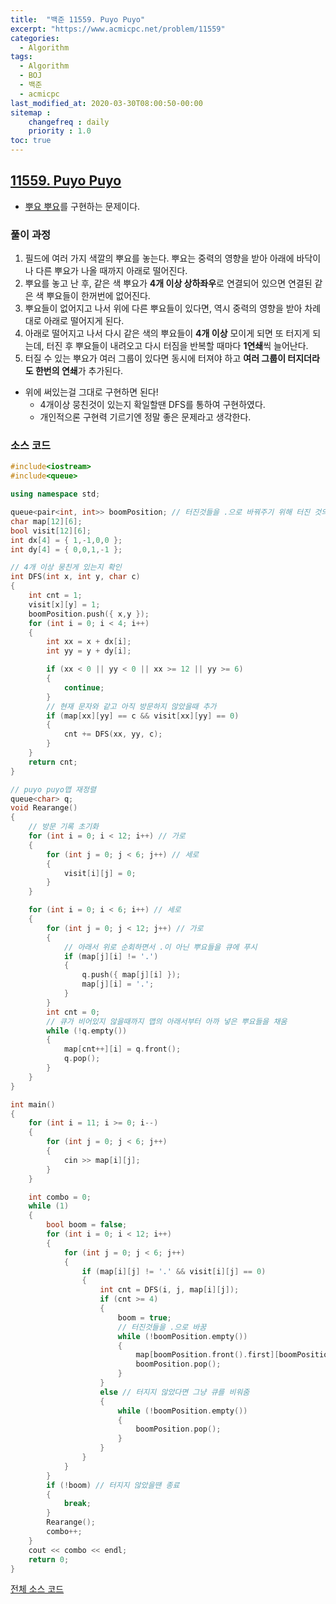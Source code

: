 ```yaml
---
title:  "백준 11559. Puyo Puyo"
excerpt: "https://www.acmicpc.net/problem/11559"
categories:
  - Algorithm
tags:
  - Algorithm
  - BOJ
  - 백준
  - acmicpc
last_modified_at: 2020-03-30T08:00:50-00:00
sitemap :
    changefreq : daily
    priority : 1.0
toc: true
---
```


## [11559. Puyo Puyo](https://www.acmicpc.net/problem/11559)
- [뿌요 뿌요](https://ko.wikipedia.org/wiki/%EB%BF%8C%EC%9A%94%EB%BF%8C%EC%9A%94)를 구현하는 문제이다.

### 풀이 과정
1. 필드에 여러 가지 색깔의 뿌요를 놓는다. 뿌요는 중력의 영향을 받아 아래에 바닥이나 다른 뿌요가 나올 때까지 아래로 떨어진다.
2. 뿌요를 놓고 난 후, 같은 색 뿌요가 **4개 이상 상하좌우**로 연결되어 있으면 연결된 같은 색 뿌요들이 한꺼번에 없어진다.
3. 뿌요들이 없어지고 나서 위에 다른 뿌요들이 있다면, 역시 중력의 영향을 받아 차례대로 아래로 떨어지게 된다.
4. 아래로 떨어지고 나서 다시 같은 색의 뿌요들이 **4개 이상** 모이게 되면 또 터지게 되는데, 터진 후 뿌요들이 내려오고 다시 터짐을 반복할 때마다 **1연쇄**씩 늘어난다.
5. 터질 수 있는 뿌요가 여러 그룹이 있다면 동시에 터져야 하고 **여러 그룹이 터지더라도 한번의 연쇄**가 추가된다.

- 위에 써있는걸 그대로 구현하면 된다!
    - 4개이상 뭉친것이 있는지 확일할땐 DFS를 통하여 구현하였다.
    - 개인적으론 구현력 기르기엔 정말 좋은 문제라고 생각한다.

### 소스 코드
```cpp
#include<iostream>
#include<queue>

using namespace std;

queue<pair<int, int>> boomPosition; // 터진것들을 .으로 바꿔주기 위해 터진 것의 좌표를 저장하는 큐
char map[12][6];
bool visit[12][6];
int dx[4] = { 1,-1,0,0 };
int dy[4] = { 0,0,1,-1 };

// 4개 이상 뭉친게 있는지 확인
int DFS(int x, int y, char c)
{
    int cnt = 1;
    visit[x][y] = 1;
    boomPosition.push({ x,y });
    for (int i = 0; i < 4; i++)
    {
        int xx = x + dx[i];
        int yy = y + dy[i];

        if (xx < 0 || yy < 0 || xx >= 12 || yy >= 6)
        {
            continue;
        }
        // 현재 문자와 같고 아직 방문하지 않았을때 추가
        if (map[xx][yy] == c && visit[xx][yy] == 0)
        {
            cnt += DFS(xx, yy, c);
        }
    }
    return cnt;
}

// puyo puyo맵 재정렬
queue<char> q;
void Rearange()
{
    // 방문 기록 초기화
    for (int i = 0; i < 12; i++) // 가로
    {
        for (int j = 0; j < 6; j++) // 세로
        {
            visit[i][j] = 0;
        }
    }

    for (int i = 0; i < 6; i++) // 세로
    {
        for (int j = 0; j < 12; j++) // 가로
        {
            // 아래서 위로 순회하면서 .이 아닌 뿌요들을 큐에 푸시
            if (map[j][i] != '.')
            {
                q.push({ map[j][i] });
                map[j][i] = '.';
            }
        }
        int cnt = 0;
        // 큐가 비어있지 않을때까지 맵의 아래서부터 아까 넣은 뿌요들을 채움
        while (!q.empty())
        {
            map[cnt++][i] = q.front();
            q.pop();
        }
    }
}

int main()
{
    for (int i = 11; i >= 0; i--)
    {
        for (int j = 0; j < 6; j++)
        {
            cin >> map[i][j];
        }
    }

    int combo = 0;
    while (1)
    {
        bool boom = false;
        for (int i = 0; i < 12; i++)
        {
            for (int j = 0; j < 6; j++)
            {
                if (map[i][j] != '.' && visit[i][j] == 0)
                {
                    int cnt = DFS(i, j, map[i][j]);
                    if (cnt >= 4)
                    {
                        boom = true;
                        // 터진것들을 .으로 바꿈
                        while (!boomPosition.empty())
                        {
                            map[boomPosition.front().first][boomPosition.front().second] = '.';
                            boomPosition.pop();
                        }
                    }
                    else // 터지지 않았다면 그냥 큐를 비워줌
                    {
                        while (!boomPosition.empty())
                        {
                            boomPosition.pop();
                        }
                    }
                }
            }
        }
        if (!boom) // 터지지 않았을땐 종료
        {
            break;
        }
        Rearange();
        combo++;
    }
    cout << combo << endl;
    return 0;
}

```

[전체 소스 코드](https://github.com/tdm1223/Algorithm/blob/master/acmicpc.net/source/11559.cpp)